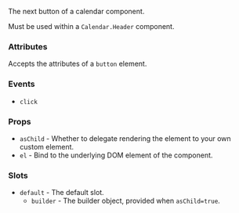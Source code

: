 The next button of a calendar component.

Must be used within a `Calendar.Header` component.

### Attributes

Accepts the attributes of a `button` element.

### Events

- `click`

### Props

- `asChild` - Whether to delegate rendering the element to your own custom element.
- `el` - Bind to the underlying DOM element of the component.

### Slots

- `default` - The default slot.
  - `builder` - The builder object, provided when `asChild=true`.

<!-- @include(./example.md) -->
